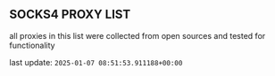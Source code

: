 ## SOCKS4 PROXY LIST

all proxies in this list were collected from open sources and tested for functionality

last update: `2025-01-07 08:51:53.911188+00:00`